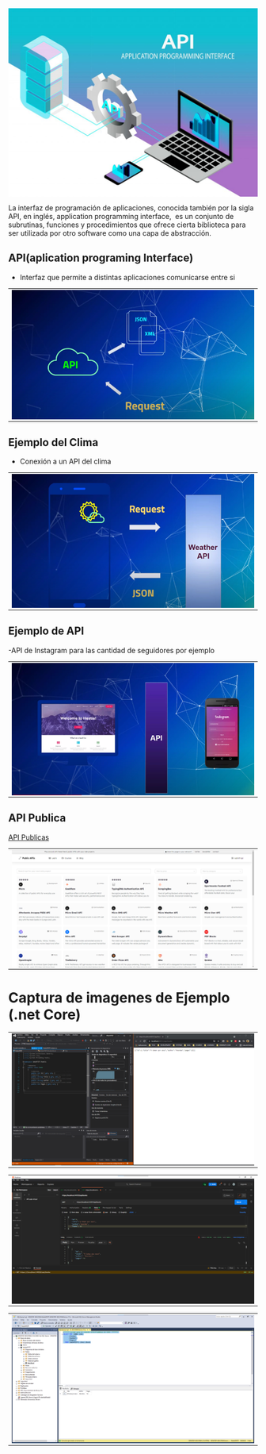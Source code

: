 <img src="images/API.jpg" align="center" title="API">

La interfaz de programación de aplicaciones, conocida también por la sigla API, en inglés, application programming interface, ​ es un conjunto de subrutinas, funciones y procedimientos que ofrece cierta biblioteca para ser utilizada por otro software como una capa de abstracción.

## API(aplication programing Interface)

- Interfaz que permite a distintas aplicaciones comunicarse entre si

<table align="center">
  <tr>
    <td align="center" style="padding=0;width=50%;">
      <img align="center" style="padding=0;" src="./images/Api4.png" />
    </td>
  </tr>
</table>


## Ejemplo del Clima

- Conexión a un API del clima


<table align="center">
  <tr>
    <td align="center" style="padding=0;width=50%;">
      <img align="center" style="padding=0;" src="./images/demo.png" />
    </td>
  </tr>
</table>

## Ejemplo de API

-API de Instagram para las cantidad de seguidores por ejemplo

<table align="center">
  <tr>
    <td align="center" style="padding=0;width=50%;">
      <img align="center" style="padding=0;" src="./images/demo1.png" />
    </td>
  </tr>
</table>

## API Publica

[API Publicas](https://public-apis.io/)

<table align="center">
  <tr>
    <td align="center" style="padding=0;width=50%;">
      <img align="center" style="padding=0;" src="./images/demo2.png" />
    </td>
  </tr>
</table>


# Captura de imagenes de Ejemplo (.net Core)

<table align="center">
  <tr>
    <td align="center" style="padding=0;width=50%;">
      <img align="center" style="padding=0;" src="./images/Api1.png" />
    </td>
  </tr>
</table>

<table align="center">
  <tr>
    <td align="center" style="padding=0;width=50%;">
      <img align="center" style="padding=0;" src="./images/Api2.png" />
    </td>
  </tr>
</table>

<table align="center">
  <tr>
    <td align="center" style="padding=0;width=50%;">
      <img align="center" style="padding=0;" src="./images/Api3.png" />
    </td>
  </tr>
</table>


